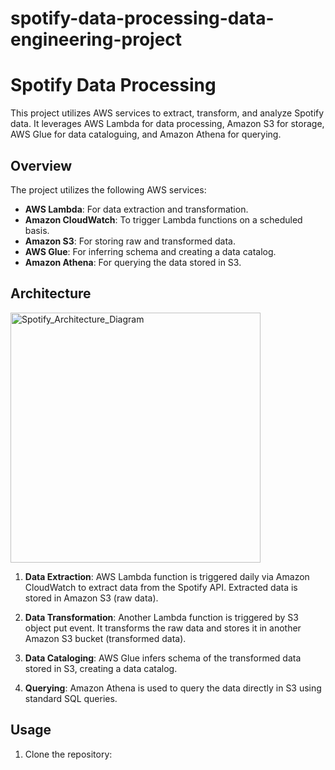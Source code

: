 # spotify-data-processing-data-engineering-project

# Spotify Data Processing
This project utilizes AWS services to extract, transform, and analyze Spotify data. It leverages AWS Lambda for data processing, Amazon S3 for storage, AWS Glue for data cataloguing, and Amazon Athena for querying. 

## Overview

The project utilizes the following AWS services:

- **AWS Lambda**: For data extraction and transformation.
- **Amazon CloudWatch**: To trigger Lambda functions on a scheduled basis.
- **Amazon S3**: For storing raw and transformed data.
- **AWS Glue**: For inferring schema and creating a data catalog.
- **Amazon Athena**: For querying the data stored in S3.

## Architecture

<img width="400" alt="Spotify_Architecture_Diagram" src="https://github.com/YaguPatel/spotify-data-processing-data-engineering-project/assets/137278772/3da81205-7a83-4265-b82f-a553410daa17">


1. **Data Extraction**: AWS Lambda function is triggered daily via Amazon CloudWatch to extract data from the Spotify API. Extracted data is stored in Amazon S3 (raw data).

2. **Data Transformation**: Another Lambda function is triggered by S3 object put event. It transforms the raw data and stores it in another Amazon S3 bucket (transformed data).

3. **Data Cataloging**: AWS Glue infers schema of the transformed data stored in S3, creating a data catalog.

4. **Querying**: Amazon Athena is used to query the data directly in S3 using standard SQL queries.

## Usage

1. Clone the repository:
